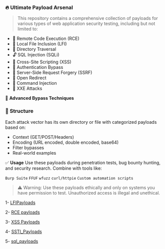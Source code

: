 ### 🔥 Ultimate Payload Arsenal
> This repository contains a comprehensive collection of payloads for various types of web application security testing, including but not limited to:

- 🐚 Remote Code Execution (RCE)
- 🐞 Local File Inclusion (LFI)
- 📂 Directory Traversal
- 🔓 SQL Injection (SQLi)
- 🧪 Cross-Site Scripting (XSS)
- 🔐 Authentication Bypass
- 🎯 Server-Side Request Forgery (SSRF)
- 📡 Open Redirect
- 💉 Command Injection
- 🧬 XXE Attacks

🧠 **Advanced Bypass Techniques**

### 📁 Structure
Each attack vector has its own directory or file with categorized payloads based on:

- Context (GET/POST/Headers)
- Encoding (URL encoded, double encoded, base64)
- Filter bypasses
- Real-world examples

✅ **Usage**
Use these payloads during penetration tests, bug bounty hunting, and security research. Combine with tools like:

`Burp Suite` `FFUF` `wfuzz` `curl/httpie` `Custom automation scripts`

> ⚠️ Warning: Use these payloads ethically and only on systems you have permission to test. Unauthorized access is illegal and unethical.

1- [LFIPayloads](https://github.com/cybersecplayground/bugbounty-Tips-and-Tricks/blob/main/Payloads/LFI_Payloads.txt)

2- [RCE payloads](https://github.com/cybersecplayground/bugbounty-Tips-and-Tricks/blob/main/Payloads/rce_payloads.txt)

3- [XSS Payloads](https://github.com/cybersecplayground/bugbounty-Tips-and-Tricks/blob/main/Payloads/XSS_Payload.txt)

4- [SSTI_Payloads](https://github.com/cybersecplayground/bugbounty-Tips-and-Tricks/blob/main/Payloads/SSTI_Payloads.txt)

5- [sql_payloads](https://github.com/cybersecplayground/bugbounty-Tips-and-Tricks/blob/main/Payloads/sql_payloads.txt)
